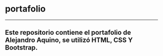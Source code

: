 # portafolio

---

## Este repositorio contiene el portafolio de Alejandro Aquino, se utilizó HTML, CSS Y Bootstrap.
